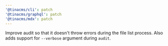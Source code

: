```yaml
---
'@tinacms/cli': patch
'@tinacms/graphql': patch
'@tinacms/mdx': patch
---
```


Improve audit so that it doesn't throw errors during the file list process. Also adds support for `--verbose` argument during `audit`.
